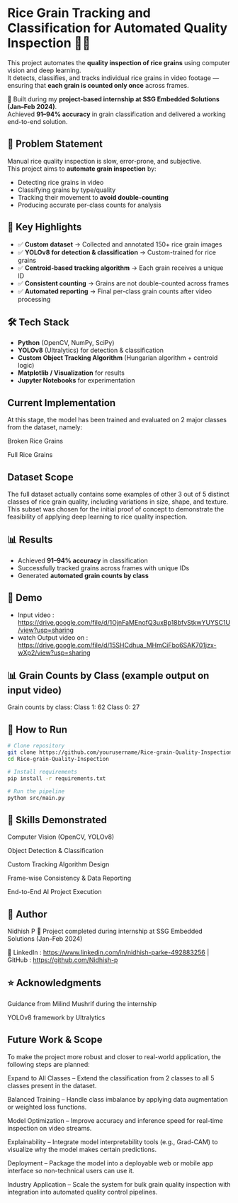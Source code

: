 # Rice Grain Tracking and Classification for Automated Quality Inspection 🌾🤖

This project automates the **quality inspection of rice grains** using computer vision and deep learning.  
It detects, classifies, and tracks individual rice grains in video footage — ensuring that **each grain is counted only once** across frames.  

🚀 Built during my **project-based internship at SSG Embedded Solutions (Jan–Feb 2024)**.  
Achieved **91–94% accuracy** in grain classification and delivered a working end-to-end solution.  


## 📌 Problem Statement
Manual rice quality inspection is slow, error-prone, and subjective.  
This project aims to **automate grain inspection** by:
- Detecting rice grains in video
- Classifying grains by type/quality
- Tracking their movement to **avoid double-counting**
- Producing accurate per-class counts for analysis


## 🔧 Key Highlights
- ✅ **Custom dataset** → Collected and annotated 150+ rice grain images  
- ✅ **YOLOv8 for detection & classification** → Custom-trained for rice grains  
- ✅ **Centroid-based tracking algorithm** → Each grain receives a unique ID  
- ✅ **Consistent counting** → Grains are not double-counted across frames  
- ✅ **Automated reporting** → Final per-class grain counts after video processing  


## 🛠️ Tech Stack
- **Python** (OpenCV, NumPy, SciPy)  
- **YOLOv8** (Ultralytics) for detection & classification  
- **Custom Object Tracking Algorithm** (Hungarian algorithm + centroid logic)  
- **Matplotlib / Visualization** for results  
- **Jupyter Notebooks** for experimentation  


## Current Implementation

At this stage, the model has been trained and evaluated on 2 major classes from the dataset, namely:

Broken Rice Grains

Full Rice Grains

## Dataset Scope

The full dataset actually contains some examples of other 3 out of 5 distinct classes of rice grain quality, including variations in size, shape, and texture.
This subset was chosen for the initial proof of concept to demonstrate the feasibility of applying deep learning to rice quality inspection.


## 📊 Results
- Achieved **91–94% accuracy** in classification  
- Successfully tracked grains across frames with unique IDs  
- Generated **automated grain counts by class**  


## 🎥 Demo
- Input video : https://drive.google.com/file/d/1OjnFaMEnofQ3uxBp18bfvStkwYUYSC1U/view?usp=sharing
- watch Output video on : https://drive.google.com/file/d/15SHCdhua_MHmCiFbo6SAK701jzx-wXp2/view?usp=sharing

## 📊 Grain Counts by Class (example output on input video)
Grain counts by class:
Class 1: 62
Class 0: 27

## 🚀 How to Run
```bash
# Clone repository
git clone https://github.com/yourusername/Rice-grain-Quality-Inspection.git
cd Rice-grain-Quality-Inspection

# Install requirements
pip install -r requirements.txt

# Run the pipeline
python src/main.py
```

## 🌟 Skills Demonstrated

Computer Vision (OpenCV, YOLOv8)

Object Detection & Classification

Custom Tracking Algorithm Design

Frame-wise Consistency & Data Reporting

End-to-End AI Project Execution

## 👤 Author

Nidhish P
📌 Project completed during internship at SSG Embedded Solutions (Jan–Feb 2024)

🔗 LinkedIn : https://www.linkedin.com/in/nidhish-parke-492883256 | GitHub : https://github.com/Nidhish-p

## ⭐ Acknowledgments

Guidance from Milind Mushrif during the internship

YOLOv8 framework by Ultralytics

## Future Work & Scope

To make the project more robust and closer to real-world application, the following steps are planned:

Expand to All Classes – Extend the classification from 2 classes to all 5 classes present in the dataset.

Balanced Training – Handle class imbalance by applying data augmentation or weighted loss functions.

Model Optimization – Improve accuracy and inference speed for real-time inspection on video streams.

Explainability – Integrate model interpretability tools (e.g., Grad-CAM) to visualize why the model makes certain predictions.

Deployment – Package the model into a deployable web or mobile app interface so non-technical users can use it.

Industry Application – Scale the system for bulk grain quality inspection with integration into automated quality control pipelines.
